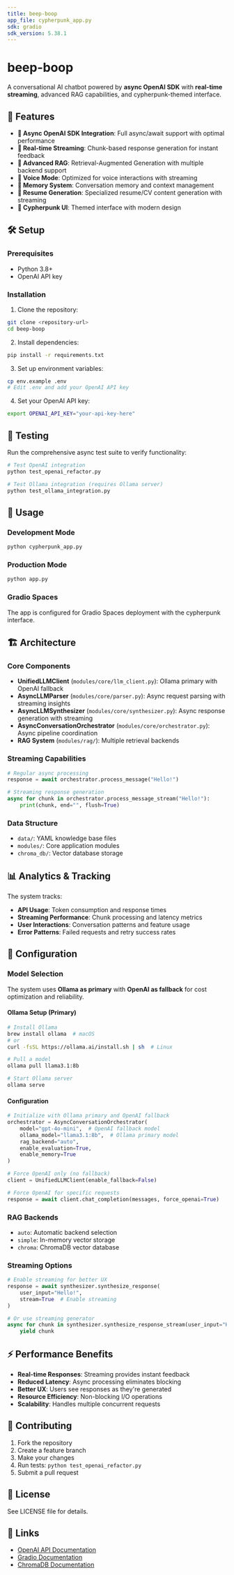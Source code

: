 ```yaml
---
title: beep-boop
app_file: cypherpunk_app.py
sdk: gradio
sdk_version: 5.38.1
---
```


# beep-boop

A conversational AI chatbot powered by **async OpenAI SDK** with **real-time streaming**, advanced RAG capabilities, and cypherpunk-themed interface.

## 🚀 Features

- **🔄 Async OpenAI SDK Integration**: Full async/await support with optimal performance
- **📡 Real-time Streaming**: Chunk-based response generation for instant feedback
- **🧠 Advanced RAG**: Retrieval-Augmented Generation with multiple backend support
- **🎤 Voice Mode**: Optimized for voice interactions with streaming
- **💾 Memory System**: Conversation memory and context management
- **📝 Resume Generation**: Specialized resume/CV content generation with streaming
- **🎨 Cypherpunk UI**: Themed interface with modern design

## 🛠️ Setup

### Prerequisites

- Python 3.8+
- OpenAI API key

### Installation

1. Clone the repository:

```bash
git clone <repository-url>
cd beep-boop
```

2. Install dependencies:

```bash
pip install -r requirements.txt
```

3. Set up environment variables:

```bash
cp env.example .env
# Edit .env and add your OpenAI API key
```

4. Set your OpenAI API key:

```bash
export OPENAI_API_KEY="your-api-key-here"
```

## 🧪 Testing

Run the comprehensive async test suite to verify functionality:

```bash
# Test OpenAI integration
python test_openai_refactor.py

# Test Ollama integration (requires Ollama server)
python test_ollama_integration.py
```

## 🚀 Usage

### Development Mode

```bash
python cypherpunk_app.py
```

### Production Mode

```bash
python app.py
```

### Gradio Spaces

The app is configured for Gradio Spaces deployment with the cypherpunk interface.

## 🏗️ Architecture

### Core Components

- **UnifiedLLMClient** (`modules/core/llm_client.py`): Ollama primary with OpenAI fallback
- **AsyncLLMParser** (`modules/core/parser.py`): Async request parsing with streaming insights
- **AsyncLLMSynthesizer** (`modules/core/synthesizer.py`): Async response generation with streaming
- **AsyncConversationOrchestrator** (`modules/core/orchestrator.py`): Async pipeline coordination
- **RAG System** (`modules/rag/`): Multiple retrieval backends

### Streaming Capabilities

```python
# Regular async processing
response = await orchestrator.process_message("Hello!")

# Streaming response generation
async for chunk in orchestrator.process_message_stream("Hello!"):
    print(chunk, end="", flush=True)
```

### Data Structure

- `data/`: YAML knowledge base files
- `modules/`: Core application modules
- `chroma_db/`: Vector database storage

## 📊 Analytics & Tracking

The system tracks:

- **API Usage**: Token consumption and response times
- **Streaming Performance**: Chunk processing and latency metrics
- **User Interactions**: Conversation patterns and feature usage
- **Error Patterns**: Failed requests and retry success rates

## 🔧 Configuration

### Model Selection

The system uses **Ollama as primary** with **OpenAI as fallback** for cost optimization and reliability.

#### Ollama Setup (Primary)

```bash
# Install Ollama
brew install ollama  # macOS
# or
curl -fsSL https://ollama.ai/install.sh | sh  # Linux

# Pull a model
ollama pull llama3.1:8b

# Start Ollama server
ollama serve
```

#### Configuration

```python
# Initialize with Ollama primary and OpenAI fallback
orchestrator = AsyncConversationOrchestrator(
    model="gpt-4o-mini",  # OpenAI fallback model
    ollama_model="llama3.1:8b",  # Ollama primary model
    rag_backend="auto",
    enable_evaluation=True,
    enable_memory=True
)

# Force OpenAI only (no fallback)
client = UnifiedLLMClient(enable_fallback=False)

# Force OpenAI for specific requests
response = await client.chat_completion(messages, force_openai=True)
```

### RAG Backends

- `auto`: Automatic backend selection
- `simple`: In-memory vector storage
- `chroma`: ChromaDB vector database

### Streaming Options

```python
# Enable streaming for better UX
response = await synthesizer.synthesize_response(
    user_input="Hello!",
    stream=True  # Enable streaming
)

# Or use streaming generator
async for chunk in synthesizer.synthesize_response_stream(user_input="Hello!"):
    yield chunk
```

## ⚡ Performance Benefits

- **Real-time Responses**: Streaming provides instant feedback
- **Reduced Latency**: Async processing eliminates blocking
- **Better UX**: Users see responses as they're generated
- **Resource Efficiency**: Non-blocking I/O operations
- **Scalability**: Handles multiple concurrent requests

## 🤝 Contributing

1. Fork the repository
2. Create a feature branch
3. Make your changes
4. Run tests: `python test_openai_refactor.py`
5. Submit a pull request

## 📝 License

See LICENSE file for details.

## 🔗 Links

- [OpenAI API Documentation](https://platform.openai.com/docs)
- [Gradio Documentation](https://gradio.app/docs/)
- [ChromaDB Documentation](https://docs.trychroma.com/)
